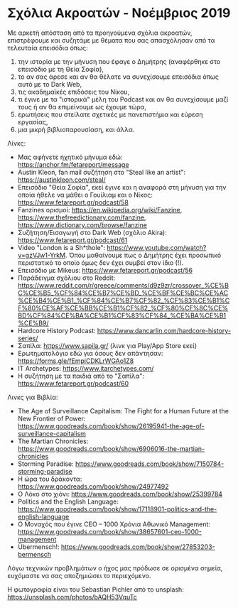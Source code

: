 # Σχόλια Ακροατών - Νοέμβριος 2019

Με αρκετή απόσταση από τα προηγούμενα σχόλια ακροατών, επιστρέφουμε και συζητάμε με θέματα που σας απασχόλησαν από τα τελευταία επεισόδια όπως:

1. την ιστορία με την μήνυση που έφαγε ο Δημήτρης (αναφέρθηκε στο επεισόδιο με τη Θεία Σοφία),
2. το αν σας άρεσε και αν θα θέλατε να συνεχίσουμε επεισόδια όπως αυτό με το Dark Web,
3. τις ακαδημαϊκές επιδόσεις του Νίκου,
4. τι έγινε με τα "ιστορικά" μέλη του Podcast και αν θα συνεχίσουμε μαζί τους ή αν θα επιμείνουμε ως έχουμε τώρα,
5. ερωτήσεις που στείλατε σχετικές με πανεπιστήμια και εύρεση εργασίας,
6. μια μικρή βιβλιοπαρουσίαση, και άλλα.

Λίνκς:

* Μας αφήνετε ηχητικό μήνυμα εδώ: <https://anchor.fm/fetareport/message>
* Austin Kleon, fan mail συζήτηση στο "Steal like an artist": <https://austinkleon.com/steal/>
* Επεισόδιο "Θεία Σοφία", εκεί έγινε και η αναφορά στη μήνυση για την οποία ήθελε να μάθει ο Γουίλιαμ και ο Νίκος: <https://www.fetareport.gr/podcast/58>
* Fanzines ορισμοί: <https://en.wikipedia.org/wiki/Fanzine>, <https://www.thefreedictionary.com/fanzine>, <https://www.dictionary.com/browse/fanzine>
* Συζήτηση/Εισαγωγή στο Dark Web (σχόλιο Akira): <https://www.fetareport.gr/podcast/61>
* Video "London is a Sh*thole": <https://www.youtube.com/watch?v=gzVJw1-YrkM>. Όπου μαθαίνουμε πως ο Δημήτρης έχει προσωπικό περιστατικό το οποίο όμως δεν έχει συμβεί στον ίδιο (!).
* Επεισόδιο με Mikeus: <https://www.fetareport.gr/podcast/56>
* Παράδειγμα σχόλιου στο Reddit: <https://www.reddit.com/r/greece/comments/d9z9zr/crossover_%CE%BC%CE%B5_%CF%84%CE%B7%CE%BD_%CE%BF%CE%BC%CE%AC%CE%B4%CE%B1_%CF%84%CE%B7%CF%82_%CF%83%CE%B1%CF%80%CE%AF%CE%BB%CE%B1%CF%82_%CF%80%CF%8C%CE%BD%CF%84%CE%BA%CE%B1%CF%83%CF%84_%CE%BA%CE%B1%CE%B9/>
* Hardcore History Podcast: <https://www.dancarlin.com/hardcore-history-series/>
* Σαπίλα: <https://www.sapila.gr/> (λινκ για Play/App Store εκεί)
* Ερωτηματολόγιο εδώ για όσους δεν απάντησαν: <https://forms.gle/fEmpiCDKLrWGAo1Z8>
* IT Archetypes: <https://www.itarchetypes.com/>
* Η συζήτηση με τα παιδιά από το "Σαπίλα": <https://www.fetareport.gr/podcast/60>

Λινκς για Βιβλία:

* The Age of Surveillance Capitalism: The Fight for a Human Future at the New Frontier of Power: <https://www.goodreads.com/book/show/26195941-the-age-of-surveillance-capitalism>
* The Martian Chronicles: <https://www.goodreads.com/book/show/6906016-the-martian-chronicles>
* Storming Paradise: <https://www.goodreads.com/book/show/7150784-storming-paradise>
* Η ώρα του δράκοντα: <https://www.goodreads.com/book/show/24977492>
* Ο Λόκο στο χιόνι: <https://www.goodreads.com/book/show/25399784>
* Politics and the English Language: <https://www.goodreads.com/book/show/17118901-politics-and-the-english-language>
* Ο Μοναχός που έγινε CEO – 1000 Χρόνια Αθωνικό Management: <https://www.goodreads.com/book/show/38657601-ceo-1000-management>
* Übermensch!: <https://www.goodreads.com/book/show/27853203-bermensch>

Λόγω τεχνικών προβλημάτων ο ήχος μας πρόδωσε σε ορισμένα σημεία, ευχόμαστε να σας αποζημιώσει το περιεχόμενο.

Η φωτογραφία είναι του Sebastian Pichler από το unsplash: <https://unsplash.com/photos/bAQH53VquTc>


